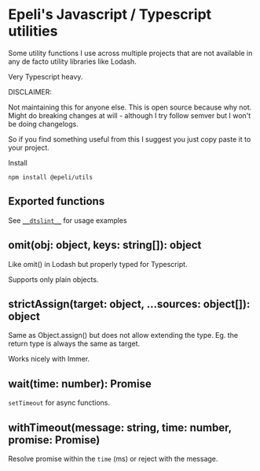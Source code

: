 # Epeli's Javascript / Typescript utilities

Some utility functions I use across multiple projects that
are not available in any de facto utility libraries like Lodash.

Very Typescript heavy.

DISCLAIMER:

Not maintaining this for anyone else. This is open source because why not.
Might do breaking changes at will - although I try follow semver but I
won't be doing changelogs.

So if you find something useful from this I suggest you just copy paste it
to your project.

Install

    npm install @epeli/utils

## Exported functions

See [`__dtslint__`](https://github.com/epeli/utils/tree/master/__dtslint__) for usage examples

## omit(obj: object, keys: string[]): object

Like omit() in Lodash but properly typed for Typescript.

Supports only plain objects.

## strictAssign(target: object, ...sources: object[]): object

Same as Object.assign() but does not allow extending the type.
Eg. the return type is always the same as target.

Works nicely with Immer.

## wait(time: number): Promise<void>

`setTimeout` for async functions.

## withTimeout(message: string, time: number, promise: Promise)

Resolve promise within the `time` (ms) or reject with the message.


<!-- release test 3 -->
